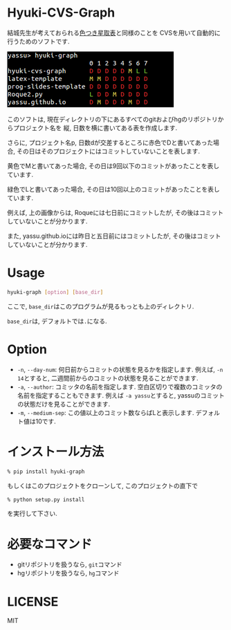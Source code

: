 Hyuki-CVS-Graph
=================

結城先生が考えておられる[色つき星取表](https://note.mu/hyuki/n/n9a6e7c1e0d7b)と同様のことを
CVSを用いて自動的に行うためのソフトです.

![example](https://raw.githubusercontent.com/yassu/hyuki-cvs-graph/master/imgs/example.gif)

このソフトは, 現在ディレクトリの下にあるすべてのgitおよびhgのリポジトリからプロジェクト名を
  縦, 日数を横に書いてある表を作成します.

さらに, プロジェクト名p, 日数dが交差するところに赤色でDと書いてあった場合,
その日はそのプロジェクトにはコミットしていないことを表します.

黄色でMと書いてあった場合, その日は9回以下のコミットがあったことを表しています.

緑色でLと書いてあった場合, その日は10回以上のコミットがあったことを表しています.

例えば, 上の画像からは, Roqueには七日前にコミットしたが, その後はコミットしていないことが分かります.

また, yassu.github.ioには昨日と五日前にはコミットしたが, その後はコミットしていないことが分かります.

Usage
=======

``` bash
hyuki-graph [option] [base_dir]
```

ここで, `base_dir`はこのプログラムが見るもっとも上のディレクトリ.

`base_dir`は, デフォルトでは`.`になる.

Option
========

* `-n`, `--day-num`: 何日前からコミットの状態を見るかを指定します.
例えば, `-n 14`とすると, 二週間前からのコミットの状態を見ることができます.
* `-a`, `--author`: コミッタの名前を指定します.
空白区切りで複数のコミッタの名前を指定することもできます.
例えば `-a yassu`とすると, yassuのコミットの状態だけを見ることができます.
* `-m`, `--medium-sep`: この値以上のコミット数ならばLと表示します.
デフォルト値は10です.

インストール方法
==========================

``` bash
% pip install hyuki-graph
```

もしくはこのプロジェクトをクローンして, このプロジェクトの直下で

``` bash
% python setup.py install
```

を実行して下さい.

必要なコマンド
==============

* gitリポジトリを扱うなら, `git`コマンド
* hgリポジトリを扱うなら, `hg`コマンド

LICENSE
=========

MIT
